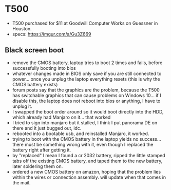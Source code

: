 # T500
* T500 purchased for $11 at Goodwill Computer Works on Guessner in Houston.
* specs: https://imgur.com/a/Gu3Z669

## Black screen boot
* remove the CMOS battery, laptop tries to boot 2 times and fails, before successfully booting into bios
* whatever changes made in BIOS only save if you are still connected to power... once you unplug the laptop everything resets (this is why the CMOS battery exists)
* forum posts say that the graphics are the problem, because the T500 has switchable graphics that can cause problems on Windows 10... if I disable this, the laptop does not reboot into bios or anything, I have to unplug it.
* I swapped the boot order around so it would boot directly into the HDD, which already had Manjaro on it... that worked
* I tried to sign into manjaro but it stalled, I think I put panorama DE on there and it just bugged out, idc. 
* rebooted into a bootable usb, and reinstalled Manjaro, it worked. 
* trying to boot with the CMOS battery in the laptop yields no success... there must be something wrong with it, even though I replaced the battery right after getting it.
* by "replaced" I mean I found a cr 2032 battery, ripped the little stamped tabs off the existing CMOS battery, and taped them to the new battery, later soldering them on.
* ordered a new CMOS battery on amazon, hoping that the problem lies within the wires or connection assembly. will update when that comes in the mail.
